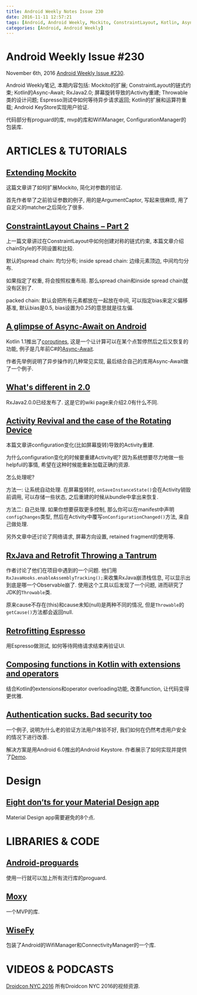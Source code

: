 ```yaml
---
title: Android Weekly Notes Issue 230
date: 2016-11-11 12:57:21
tags: [Android, Android Weekly, Mockito, ConstraintLayout, Kotlin, Async-Await, RxJava, RxJava2, Activity, Rotation, Retrofit, JDK, Espresso, Authentication, KeyStore, proguard, MVP, WifiManager, ConfigurationManager, Material Design]
categories: [Android, Android Weekly]
---
```

# Android Weekly Issue #230
November 6th, 2016
[Android Weekly Issue #230](http://androidweekly.net/issues/issue-230).

Android Weekly笔记, 本期内容包括: Mockito的扩展; ConstraintLayout的链式约束; Kotlin的Async-Await; RxJava2.0; 屏幕旋转导致的Activity重建; Throwable类的设计问题; Espresso测试中如何等待异步请求返回; Kotlin的扩展和运算符重载; Android KeyStore实现用户验证.

代码部分有proguard的库, mvp的库和WifiManager, ConfigurationManager的包装库.

<!-- more -->

# ARTICLES & TUTORIALS
## [Extending Mockito](http://jeroenmols.com/blog/2016/10/31/mockitomatchers/)
这篇文章讲了如何扩展Mockito, 简化对参数的验证.

首先作者举了之前验证参数的例子, 用的是ArgumentCaptor, 写起来很麻烦, 用了自定义的matcher之后简化了很多.

## [ConstraintLayout Chains – Part 2](https://blog.stylingandroid.com/constraintlayout-chains-part-2/)
上一篇文章讲过在ConstraintLayout中如何创建对称的链式约束, 本篇文章介绍chainStyle的不同设置和比较.

默认的spread chain: 均匀分布;
inside spread chain: 边缘元素顶边, 中间均匀分布.

如果指定了权重, 将会按照权重布局. 那么spread chain和inside spread chain就没有区别了.

packed chain: 默认会把所有元素都放在一起放在中间, 可以指定bias来定义偏移基准, 默认bias是0.5, bias设置为0.25的意思就是往左偏. 

## [A glimpse of Async-Await on Android](https://medium.com/@haarman.niek/async-await-in-android-f0202cf31088#.bdf3jarxd)
Kotlin 1.1推出了[coroutines](https://github.com/Kotlin/kotlin-coroutines), 这是一个让计算可以在某个点暂停然后之后又恢复的功能, 例子是几年前C#的[Async-Await](http://blog.stephencleary.com/2012/02/async-and-await.html).

作者先举例说明了异步操作的几种常见实现, 最后结合自己的库用Async-Await做了一个例子.

## [What's different in 2.0](https://github.com/ReactiveX/RxJava/wiki/What's-different-in-2.0)
RxJava2.0.0已经发布了. 这是它的wiki page来介绍2.0有什么不同.

## [Activity Revival and the case of the Rotating Device](https://medium.com/google-developers/activity-revival-and-the-case-of-the-rotating-device-167e34f9a30d#.fwrqz8nit)
本篇文章讲configuration变化(比如屏幕旋转)导致的Activity重建.

为什么configuration变化的时候要重建Activity呢? 因为系统想要尽力地做一些helpful的事情, 希望在这种时候能重新加载正确的资源.

怎么处理呢?

方法一: 让系统自动处理. 在屏幕旋转时, `onSaveInstanceState()`会在Activity销毁前调用, 可以存储一些状态, 之后重建的时候从bundle中拿出来恢复.

方法二: 自己处理. 如果你想要获取更多控制, 那么你可以在manifest中声明`configChanges`类型, 然后在Activity中覆写`onConfigurationChanged()`方法, 来自己做处理.

另外文章中还讨论了网络请求, 屏幕方向设置, retained fragment的使用等.

## [RxJava and Retrofit Throwing a Tantrum](https://medium.com/square-corner-blog/no-cause-for-concern-rxjava-and-retrofit-throwing-a-tantrum-96c9e4ba8a6c#.p1ck4zijo)
作者讨论了他们在项目中遇到的一个问题.
他们用`RxJavaHooks.enableAssemblyTracking();`来收集RxJava崩溃栈信息, 可以显示出到底是哪一个Observable崩了. 
使用这个工具以后发现了一个问题, 进而研究了JDK的`Throwable`类.

原来cause不存在(this)和cause未知(null)是两种不同的情况, 但是`Throwable`的`getCause()`方法都会返回null.

## [Retrofitting Espresso](http://collectiveidea.com/blog/archives/2016/10/13/retrofitting-espresso/)
用Espresso做测试, 如何等待网络请求结束再验证UI.

## [Composing functions in Kotlin with extensions and operators](https://www.novoda.com/blog/composing-functions-in-kotlin-with-extensions-and-operators/)
结合Kotlin的extensions和operator overloading功能, 改善function, 让代码变得更优雅.

## [Authentication sucks. Bad security too](https://medium.com/@flschweiger/authentication-sucks-bad-security-too-345ed20463d4#.yl40vbtgd)
一个例子, 说明为什么老的验证方法用户体验不好, 我们如何在仍然考虑用户安全的情况下进行改善.

解决方案是用Android 6.0推出的Android Keystore.
作者展示了如何实现并提供了[Demo](https://github.com/flschweiger/SafeApp).

# Design
## [Eight don’ts for your Material Design app](https://blog.prototypr.io/common-material-design-bad-practices-to-avoid-b7995f251329#.ij9u38lu7)
Material Design app需要避免的8个点.

# LIBRARIES & CODE
## [Android-proguards](https://github.com/yongjhih/android-proguards)
使用一行就可以加上所有流行库的proguard.

## [Moxy](https://github.com/Arello-Mobile/Moxy)
一个MVP的库.

## [WiseFy](https://github.com/isuPatches/WiseFy)
包装了Android的WifiManager和ConnectivityManager的一个库.

# VIDEOS & PODCASTS
[Droidcon NYC 2016](https://www.youtube.com/playlist?list=PLnVy79PaFHMXJha06t6pWfkYcATV4oPvC)
所有Droidcon NYC 2016的视频资源.